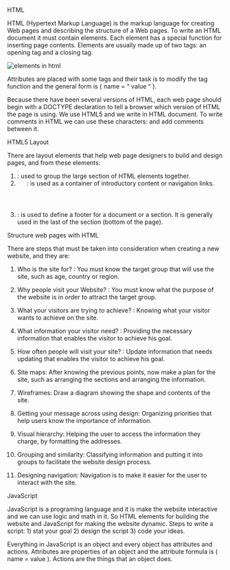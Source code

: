HTML

HTML (Hypertext Markup Language) is the markup language for creating Web pages and describing the structure of a Web pages. To write an HTML document it must contain elements. Each element has a special function for inserting page contents.  Elements are usually made up of two tags: an opening tag and a closing tag.
 
 ![elements in html](https://www.codeinbook.com/images/element-and-tag-graphics.png)
 
Attributes are placed with some tags and their task is to modify the tag function and the general form is { name = “ value “ }.

Because there have been several versions of HTML, each web page should begin with a DOCTYPE declaration to tell a browser which version of HTML the page is using. We use HTML5 and we write <!DOCTYPE html> in HTML document. To write comments in HTML we can use these characters: <!-- --> and add comments between it.

HTML5 Layout

There are layout elements that help web page designers to build and design pages, and from these elements:

1) <div> : used to group the large section of HTML elements together.

2) <header> : is used as a container of introductory content or navigation links.

3) <footer> : is used to define a footer for a document or a section. It is generally used in the last of the section (bottom of the page).


Structure web pages with HTML

There are steps that must be taken into consideration when creating a new website, and they are:
1) Who is the site for? : You must know the target group that will use the site, such as age, country or region.

2) Why people visit your Website? : You must know what the purpose of the website is in order to attract the target group.

3) What your visitors are trying to achieve? : Knowing what your visitor wants to achieve on the site.

4) What information your visitor need? : Providing the necessary information that enables the visitor to achieve his goal.

5) How often people will visit your site? : Update information that needs updating that enables the visitor to achieve his goal.

6) Site maps: After knowing the previous points, now make a plan for the site, such as arranging the sections and arranging the information.

7) Wireframes: Draw a diagram showing the shape and contents of the site.

8) Getting your message across using design: Organizing priorities that help users know the importance of information.

9) Visual hierarchy: Helping the user to access the information they charge, by formatting the addresses.

10) Grouping and similarity: Classifying information and putting it into groups to facilitate the website design process.

11) Designing navigation: Navigation is to make it easier for the user to interact with the site.

JavaScript

JavaScript is a programing language and it is make the website interactive and we can use logic and math in it. So HTML elements for building the website and JavaScript for making the website dynamic. Steps to write a 
script: 1) stat your goal 2) design the script 3) code your ideas.

Everything in JavaScript is an object and every object has attributes and actions. Attributes are properties of an object and the attribute formula is ( name = value ). Actions are the things that an object does.
